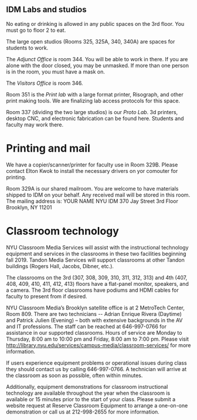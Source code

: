 ## IDM Labs and studios

No eating or drinking is allowed in any public spaces on the 3rd floor. You must go to floor 2 to eat.

The large open studios (Rooms 325, 325A, 340, 340A) are spaces for students to work.

The *Adjunct Office* is room 344. You will be able to work in there. If you are alone with the door closed, you may be unmasked. If more than one person is in the room, you must have a mask on.

The *Visitors Office* is room 346.  

Room 351 is the *Print lab* with a large format printer, Risograph, and other print making tools. We are finalizing lab access protocols for this space.

Room 337 (dividing the two large studios) is our *Proto Lab*. 3d printers, desktop CNC, and electronic fabrication can be found here. Students and faculty may work there.

# Printing and mail
We have a copier/scanner/printer for faculty use in Room 329B. Please contact Elton Kwok to install the necessary drivers on yor comouter for printing.

Room 329A is our shared mailroom. You are welcome to have materials shipped to IDM on your behalf. Any received mail will be stored in this room. The mailing address is: 
YOUR NAME
NYU IDM
370 Jay Street 3rd Floor
Brooklyn, NY 11201

# Classroom technology
NYU Classroom Media Services will assist with the instructional technology equipment and services in the classrooms in these two facilities beginning fall 2019.  Tandon Media Services will support classrooms at other Tandon buildings (Rogers Hall, Jacobs, Dibner, etc.).

The classrooms on the 3rd (307, 308, 309, 310, 311, 312, 313) and 4th (407, 408, 409, 410, 411, 412, 413) floors have a flat-panel monitor, speakers, and a camera. The 3rd floor classrooms have podiums and HDMI cables for faculty to present from if desired.

NYU Classroom Media’s Brooklyn satellite office is at 2 MetroTech Center, Room 809. There are two technicians -- Adrian Enrique Rivera (Daytime) and Patrick Julien (Evening) – both with extensive backgrounds in the AV and IT professions. The staff can be reached at 646-997-0766 for assistance in our supported classrooms. Hours of service are Monday to Thursday, 8:00 am to 10:00 pm and Friday, 8:00 am to 7:00 pm. Please visit http://library.nyu.edu/services/campus-media/classroom-services/ for more information.

If users experience equipment problems or operational issues during class they should contact us by calling 646-997-0766. A technician will arrive at the classroom as soon as possible, often within minutes.

Additionally, equipment demonstrations for classroom instructional technology are available throughout the year when the classroom is available or 15 minutes prior to the start of your class. Please submit a website request at Reserve Classroom Equipment to arrange a one-on-one demonstration or call us at 212-998-2655 for more information.